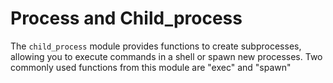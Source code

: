 # Process and Child_process

The `child_process` module provides functions to create subprocesses, allowing you to execute commands in a shell or spawn new processes. Two commonly used functions from this module are "exec" and "spawn"
